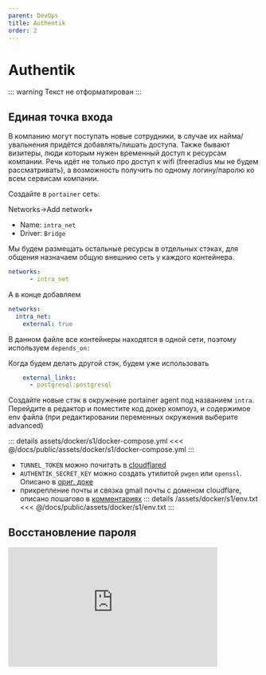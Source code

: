 ```yaml
---
parent: DevOps
title: Authentik
order: 2
---
```


# Authentik

::: warning
Текст не отформатирован
:::

## Единая точка входа

В компанию могут поступать новые сотрудники, в случае их найма/увальнения придётся
добавлять/лишать доступа. Также бывают визитеры, люди которым нужен временный доступ к ресурсам
компании. Речь идёт не только про доступ к wifi (freeradius мы не будем рассматривать), а
возможность получить по одному логину/паролю ко всем сервисам компании.


Создайте в `portainer` сеть:

Networks->Add network+

- Name: `intra_net`
- Driver: `Bridge`

Мы будем размещать остальные ресурсы в отдельных стэках, для общения назначаем общую
внешнию сеть у каждого контейнера.

```yaml
networks:
      - intra_net
```

А в конце добавляем

```yaml
networks:
  intra_net:
    external: true
```

В данном файле все контейнеры находятся в одной сети, поэтому используем `depends_on:`

Когда будем делать другой стэк, будем уже использовать

```yaml
    external_links:
      - postgresql:postgresql
```

Создайте новые стэк в окружение portainer agent под названием `intra`. Перейдите в редактор и
поместите код докер компоуз, и содержимое env файла (при редактировании переменных окружения
выберите advanced)

::: details assets/docker/s1/docker-compose.yml
<<< @/docs/public/assets/docker/s1/docker-compose.yml
:::

- `TUNNEL_TOKEN` можно почитать в [cloudflared](/docs/02_devops/tunnel)
- `AUTHENTIK_SECRET_KEY` можно создать утилитой `pwgen` или `openssl`. Описано в [ориг. доке](https://docs.goauthentik.io/docs/installation/docker-compose#preparation)
- прикрепление почты и связка gmail почты с доменом cloudflare, описано пошагово в [комментариях](https://community.cloudflare.com/t/solved-how-to-use-gmail-smtp-to-send-from-an-email-address-which-uses-cloudflare-email-routing/382769)
::: details /assets/docker/s1/env.txt
<<< @/docs/public/assets/docker/s1/env.txt
:::

## Восстановление пароля

<iframe loading="lazy" width="420" height="240" src="https://www.youtube.com/embed/NKJkYz0BIlA"
title="Authentik
- Password Recovery Flow Setup" frameborder="0" allow="accelerometer; autoplay; clipboard-write; encrypted-media; gyroscope; picture-in-picture; web-share" allowfullscreen></iframe>
